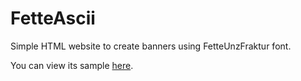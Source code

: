 # FetteAscii
Simple HTML website to create banners using FetteUnzFraktur font.

You can view its sample [here](https://youtu.be/kc0xgXRrft4 ).
